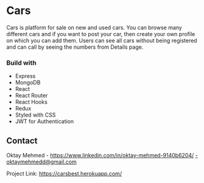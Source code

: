 # Cars

Cars is platform for sale on new and used cars. You can browse many different cars and if you want to post your car, then create your own profile on which you can add them. Users can see all cars without being registered and can call by seeing the numbers from Details page.

### Build with

* Express
* MongoDB
* React
* React Router
* React Hooks
* Redux
* Styled with CSS
* JWT for Authentication

## Contact

Oktay Mehmed - https://www.linkedin.com/in/oktay-mehmed-9140b6204/ -oktaymehmedd@gmail.com

Project Link: https://carsbest.herokuapp.com/
